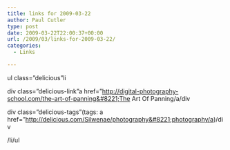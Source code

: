 ```yaml
---
title: links for 2009-03-22
author: Paul Cutler
type: post
date: 2009-03-22T22:00:37+00:00
url: /2009/03/links-for-2009-03-22/
categories:
  - Links

---
```

ul class=&#8221;delicious&#8221;li
                  
div class=&#8221;delicious-link&#8221;a href=&#8221;http://digital-photography-school.com/the-art-of-panning&#8221;The Art Of Panning/a/div

div class=&#8221;delicious-tags&#8221;(tags: a href=&#8221;http://delicious.com/Silwenae/photography&#8221;photography/a)/div
              
/li/ul